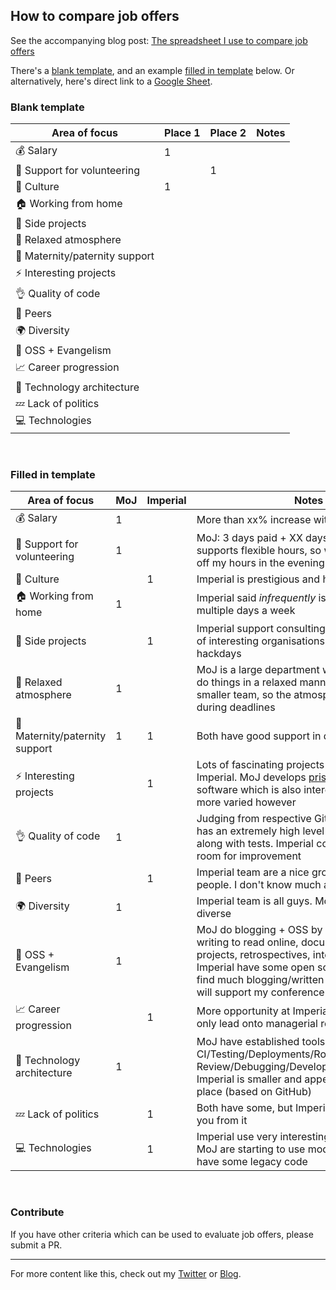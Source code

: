 
## How to compare job offers

See the accompanying blog post: [The spreadsheet I use to compare job offers](https://umaar.com/blog/spreadsheet-to-compare-job-offers-in-tech/)

There's a [blank template](#blank-template), and an example [filled in template](#filled-in-template) below. Or alternatively, here's direct link to a [Google Sheet](https://docs.google.com/spreadsheets/d/1T4J8DaGO1gwNuDL8Csax6F7UyMgc9qsvOKyIzrZsnYg/edit?usp=sharing).

### Blank template


Area of focus | Place 1 | Place 2 | Notes
-- | -- | -- | --
💰️ Salary | 1 |   |  
🏥 Support for volunteering |   | 1 |  
👥 Culture | 1 |   |  
🏠️ Working from home |   |   |  
🧠️ Side projects |   |   |  
💆 Relaxed atmosphere |   |   |  
👶️ Maternity/paternity support |   |   |  
⚡️ Interesting projects |   |   |  
👌 Quality of code |   |   |  
🍐 Peers |   |   |  
🌍 Diversity |   |   |  
📢 OSS + Evangelism |   |   |  
📈 Career progression |   |   |  
📐 Technology architecture |   |   |  
💤 Lack of politics |   |   |  
💻 Technologies |   |   |  

<br />

### Filled in template


|Area of focus                  |MoJ|Imperial|Notes                                                                                                                                                                                                                                                                |
|-------------------------------|---|--------|---------------------------------------------------------------------------------------------------------------------------------------------------------------------------------------------------------------------------------------------------------------------|
|💰️ Salary                     |1  |        |More than xx% increase with MoJ                                                                                                                                                                                                                                      |
|🏥 Support for volunteering    |1  |        |MoJ: 3 days paid + XX days unpaid. Imperial supports flexible hours, so would need to finish off my hours in the evening or weekend                                                                                                                                  |
|👥 Culture                     |   |1       |Imperial is prestigious and has stimulating work                                                                                                                                                                                                                     |
|🏠️ Working from home          |1  |        |Imperial said _infrequently_ is ok. MoJ could be multiple days a week                                                                                                                                                                                                  |
|🧠️ Side projects              |   |1       |Imperial support consulting + working with lots of interesting organisations. MoJ offer hackdays                                                                                                                                         |
|💆 Relaxed atmosphere          |1  |        |MoJ is a large department with opportunity to do things in a relaxed manner. Imperial is a smaller team, so the atmosphere may change during deadlines                                                                                                                 |
|👶️ Maternity/paternity support|1  |1       |Both have good support in different ways                                                                                                                                                                                                                             |
|⚡️ Interesting projects        |   |1       |Lots of fascinating projects to work on at Imperial. MoJ develops [prison software](/blog/learning-from-open-source/#%E2%9E%A1%EF%B8%8F-prisoner-categorisation---ministry-of-justice) + court software which is also interesting. Imperial is more varied however                                                                                                        |
|👌 Quality of code             |1  |        |Judging from respective GitHub projects, MoJ has an extremely high level of code quality along with tests. Imperial codebase has some room for improvement                                                                                                           |
|🍐 Peers                       |   |1       |Imperial team are a nice group of likeminded people. I don't know much about MoJ folk                                                                                                                                                                                |
|🌍 Diversity                   |1  |        |Imperial team is all guys. MoJ are much more diverse                                                                                                                                                                                                                 |
|📢 OSS + Evangelism            |1  |        |MoJ do blogging + OSS by default. Lots of writing to read online, documentation for their projects, retrospectives, interactive demos. Imperial have some open source code, couldn't find much blogging/written experiences. Both will support my conference speaking|
|📈 Career progression          |   |1       |More opportunity at Imperial. MoJ seems to only lead onto managerial roles                                                                                                                                                                                           |
|📐 Technology architecture     |1  |        |MoJ have established tools for CI/Testing/Deployments/Rollbacks/Code Review/Debugging/Development/Collaboration. Imperial is smaller and appears to have less in place (based on GitHub)                                                                             |
|💤 Lack of politics            |   |1       |Both have some, but Imperial better protects you from it                                                                                                                                                                                                             |
|💻 Technologies                |   |1       |Imperial use very interesting + modern tech. MoJ are starting to use modern tech, but also have some legacy code                                                                                                                                                     |
<br />

### Contribute

If you have other criteria which can be used to evaluate job offers, please submit a PR.

---

For more content like this, check out my [Twitter](https://twitter.com/umaar) or [Blog](https://umaar.com/blog/). 